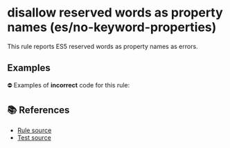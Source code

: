 # disallow reserved words as property names (es/no-keyword-properties)

This rule reports ES5 reserved words as property names as errors.

## Examples

⛔ Examples of **incorrect** code for this rule:

<eslint-playground type="bad" code="/*eslint es/no-keyword-properties: error */
var a = { if: 1, class: 2 }
a.if = 2
a.class = 3
" />

## 📚 References

- [Rule source](https://github.com/mysticatea/eslint-plugin-es/blob/v3.0.0/lib/rules/no-keyword-properties.js)
- [Test source](https://github.com/mysticatea/eslint-plugin-es/blob/v3.0.0/tests/lib/rules/no-keyword-properties.js)
